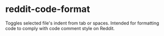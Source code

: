 # reddit-code-format
Toggles selected file's indent from tab or spaces. Intended for formatting code to comply with code comment style on Reddit.
